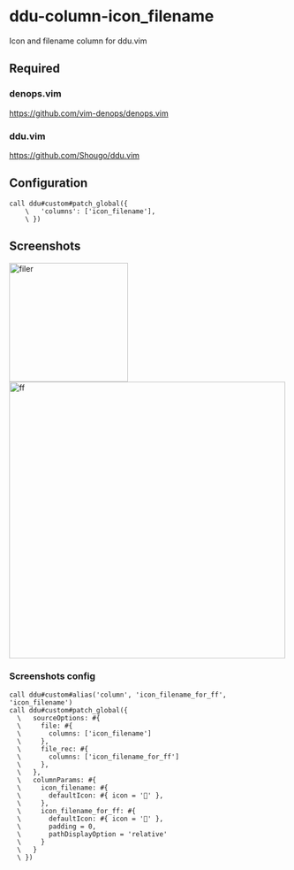 # ddu-column-icon_filename

Icon and filename column for ddu.vim

## Required

### denops.vim

https://github.com/vim-denops/denops.vim

### ddu.vim

https://github.com/Shougo/ddu.vim

## Configuration

```vim
call ddu#custom#patch_global({
    \   'columns': ['icon_filename'],
    \ })
```

## Screenshots

<img width="215" alt="filer" src="https://github.com/ryota2357/ddu-column-icon_filename/assets/61523777/4e30814c-ceca-437b-aa99-9c3d8deb5dbf">

<img width="500" alt="ff" src="https://github.com/ryota2357/ddu-column-icon_filename/assets/61523777/5dd88b68-91ad-4e30-9940-4782f1471fb1">

### Screenshots config

```vim
call ddu#custom#alias('column', 'icon_filename_for_ff', 'icon_filename')
call ddu#custom#patch_global({
  \   sourceOptions: #{
  \     file: #{
  \       columns: ['icon_filename']
  \     },
  \     file_rec: #{
  \       columns: ['icon_filename_for_ff']
  \     },
  \   },
  \   columnParams: #{
  \     icon_filename: #{
  \       defaultIcon: #{ icon = '' },
  \     },
  \     icon_filename_for_ff: #{
  \       defaultIcon: #{ icon = '' },
  \       padding = 0,
  \       pathDisplayOption = 'relative'
  \     }
  \   }
  \ })
```
